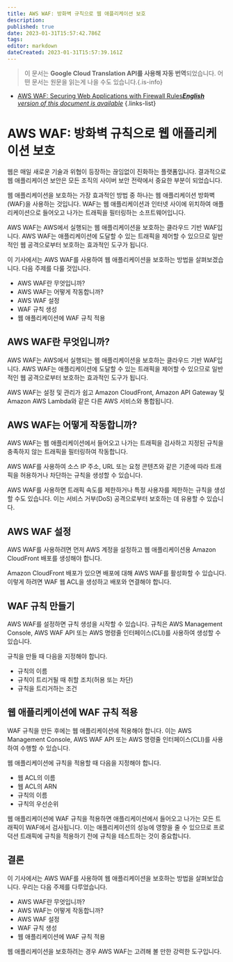 ```yaml
---
title: AWS WAF: 방화벽 규칙으로 웹 애플리케이션 보호
description: 
published: true
date: 2023-01-31T15:57:42.786Z
tags: 
editor: markdown
dateCreated: 2023-01-31T15:57:39.161Z
---
```


> 이 문서는 **Google Cloud Translation API를 사용해 자동 번역**되었습니다.
어떤 문서는 원문을 읽는게 나을 수도 있습니다.{.is-info}

- [AWS WAF: Securing Web Applications with Firewall Rules***English** version of this document is available*](/en/Knowledge-base/Cloud/aws-waf-securing-web-applications-with-firewall-rules)
{.links-list}



# AWS WAF: 방화벽 규칙으로 웹 애플리케이션 보호

웹은 매일 새로운 기술과 위협이 등장하는 끊임없이 진화하는 플랫폼입니다. 결과적으로 웹 애플리케이션 보안은 모든 조직의 사이버 보안 전략에서 중요한 부분이 되었습니다.

웹 애플리케이션을 보호하는 가장 효과적인 방법 중 하나는 웹 애플리케이션 방화벽(WAF)을 사용하는 것입니다. WAF는 웹 애플리케이션과 인터넷 사이에 위치하여 애플리케이션으로 들어오고 나가는 트래픽을 필터링하는 소프트웨어입니다.

AWS WAF는 AWS에서 실행되는 웹 애플리케이션을 보호하는 클라우드 기반 WAF입니다. AWS WAF는 애플리케이션에 도달할 수 있는 트래픽을 제어할 수 있으므로 일반적인 웹 공격으로부터 보호하는 효과적인 도구가 됩니다.

이 기사에서는 AWS WAF를 사용하여 웹 애플리케이션을 보호하는 방법을 살펴보겠습니다. 다음 주제를 다룰 것입니다.

- AWS WAF란 무엇입니까?
- AWS WAF는 어떻게 작동합니까?
- AWS WAF 설정
- WAF 규칙 생성
- 웹 애플리케이션에 WAF 규칙 적용

## AWS WAF란 무엇입니까?

AWS WAF는 AWS에서 실행되는 웹 애플리케이션을 보호하는 클라우드 기반 WAF입니다. AWS WAF는 애플리케이션에 도달할 수 있는 트래픽을 제어할 수 있으므로 일반적인 웹 공격으로부터 보호하는 효과적인 도구가 됩니다.

AWS WAF는 설정 및 관리가 쉽고 Amazon CloudFront, Amazon API Gateway 및 Amazon AWS Lambda와 같은 다른 AWS 서비스와 통합됩니다.

## AWS WAF는 어떻게 작동합니까?

AWS WAF는 웹 애플리케이션에서 들어오고 나가는 트래픽을 검사하고 지정된 규칙을 충족하지 않는 트래픽을 필터링하여 작동합니다.

AWS WAF를 사용하여 소스 IP 주소, URL 또는 요청 콘텐츠와 같은 기준에 따라 트래픽을 허용하거나 차단하는 규칙을 생성할 수 있습니다.

AWS WAF를 사용하면 트래픽 속도를 제한하거나 특정 사용자를 제한하는 규칙을 생성할 수도 있습니다. 이는 서비스 거부(DoS) 공격으로부터 보호하는 데 유용할 수 있습니다.

## AWS WAF 설정

AWS WAF를 사용하려면 먼저 AWS 계정을 설정하고 웹 애플리케이션용 Amazon CloudFront 배포를 생성해야 합니다.

Amazon CloudFront 배포가 있으면 배포에 대해 AWS WAF를 활성화할 수 있습니다. 이렇게 하려면 WAF 웹 ACL을 생성하고 배포와 연결해야 합니다.

## WAF 규칙 만들기

AWS WAF를 설정하면 규칙 생성을 시작할 수 있습니다. 규칙은 AWS Management Console, AWS WAF API 또는 AWS 명령줄 인터페이스(CLI)를 사용하여 생성할 수 있습니다.

규칙을 만들 때 다음을 지정해야 합니다.

- 규칙의 이름
- 규칙이 트리거될 때 취할 조치(허용 또는 차단)
- 규칙을 트리거하는 조건

## 웹 애플리케이션에 WAF 규칙 적용

WAF 규칙을 만든 후에는 웹 애플리케이션에 적용해야 합니다. 이는 AWS Management Console, AWS WAF API 또는 AWS 명령줄 인터페이스(CLI)를 사용하여 수행할 수 있습니다.

웹 애플리케이션에 규칙을 적용할 때 다음을 지정해야 합니다.

- 웹 ACL의 이름
- 웹 ACL의 ARN
- 규칙의 이름
- 규칙의 우선순위

웹 애플리케이션에 WAF 규칙을 적용하면 애플리케이션에서 들어오고 나가는 모든 트래픽이 WAF에서 검사됩니다. 이는 애플리케이션의 성능에 영향을 줄 수 있으므로 프로덕션 트래픽에 규칙을 적용하기 전에 규칙을 테스트하는 것이 중요합니다.

## 결론

이 기사에서는 AWS WAF를 사용하여 웹 애플리케이션을 보호하는 방법을 살펴보았습니다. 우리는 다음 주제를 다루었습니다.

- AWS WAF란 무엇입니까?
- AWS WAF는 어떻게 작동합니까?
- AWS WAF 설정
- WAF 규칙 생성
- 웹 애플리케이션에 WAF 규칙 적용

웹 애플리케이션을 보호하려는 경우 AWS WAF는 고려해 볼 만한 강력한 도구입니다.